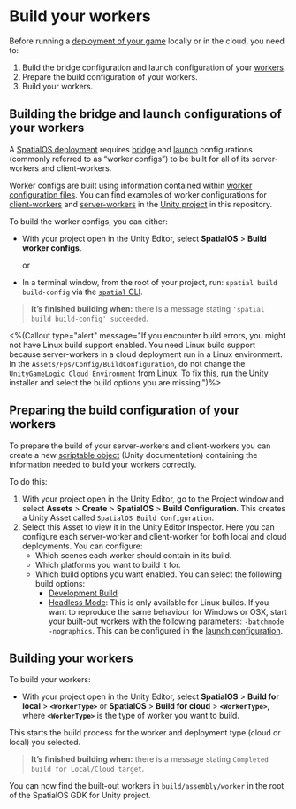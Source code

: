 [//]: # (Doc of docs reference 14.1)
[//]: # (Document the options UTY-1168)
[//]: # (Document the options UTY-1170)

# Build your workers

Before running a [deployment of your game]({{urlRoot}}/content/deploy) locally or in the cloud, you need to:

1. Build the bridge configuration and launch configuration of your [workers]({{urlRoot}}/content/workers/workers-in-the-gdk).
1. Prepare the build configuration of your workers.
1. Build your workers.


## Building the bridge and launch configurations of your workers
A [SpatialOS deployment]({{urlRoot}}/content/glossary#deploying) requires [bridge](https://docs.improbable.io/reference/latest/shared/worker-configuration/bridge-config) and [launch](https://docs.improbable.io/reference/latest/shared/worker-configuration/launch-configuration) configurations (commonly referred to as “worker configs”) to be built for all of its server-workers and client-workers.

Worker configs are built using information contained within [worker configuration files](https://docs.improbable.io/reference/latest/shared/glossary#worker-configuration-worker-json). You can find examples of worker configurations for [client-workers](https://github.com/spatialos/gdk-for-unity/blob/master/workers/unity/spatialos.UnityClient.worker.json) and [server-workers](https://github.com/spatialos/gdk-for-unity/blob/master/workers/unity/spatialos.UnityGameLogic.worker.json) in the [Unity project](https://github.com/spatialos/gdk-for-unity/tree/master/workers/unity) in this repository.

To build the worker configs, you can either:


* With your project open in the Unity Editor, select **SpatialOS** > **Build worker configs**.

    or
* In a terminal window, from the root of your project, run: `spatial build build-config` via the [`spatial` CLI](https://docs.improbable.io/reference/latest/shared/glossary#the-spatial-command-line-tool-cli).

> **It’s finished building when:** there is a message stating `'spatial build build-config' succeeded`.

<%(Callout type="alert" message="If you encounter build errors, you might not have Linux build support enabled. You need Linux build support because server-workers in a cloud deployment run in a Linux environment. In the `Assets/Fps/Config/BuildConfiguration`, do not change the `UnityGameLogic Cloud Environment` from Linux. To fix this, run the Unity installer and select the build options you are missing.")%>


## Preparing the build configuration of your workers

To prepare the build of your server-workers and client-workers you can create a new [scriptable object](https://docs.unity3d.com/ScriptReference/ScriptableObject.html) (Unity documentation) containing the information needed to build your workers correctly.

To do this:

1. With your project open in the Unity Editor, go to the Project window and select **Assets** > **Create** > **SpatialOS** > **Build Configuration**. This creates a Unity Asset called `SpatialOS Build Configuration`.
2. Select this Asset to view it in the Unity Editor Inspector. Here you can configure each server-worker and client-worker for both local and cloud deployments. You can configure:
    * Which scenes each worker should contain in its build.
    * Which platforms you want to build it for.
    * Which build options you want enabled. You can select the following build options:
      * [Development Build](https://docs.unity3d.com/ScriptReference/BuildOptions.Development.html)
      * [Headless Mode](https://docs.unity3d.com/ScriptReference/BuildOptions.EnableHeadlessMode.html): This is only available for Linux builds. If you want to reproduce the same behaviour for Windows or OSX, start your built-out workers with the following parameters: `-batchmode -nographics`. This can be configured in the [launch configuration](https://docs.improbable.io/reference/latest/shared/worker-configuration/launch-configuration).

## Building your workers

To build your workers:

* With your project open in the Unity Editor, select **SpatialOS** > **Build for local** > **`<WorkerType>`** or **SpatialOS** > **Build for cloud** > **`<WorkerType>`**, where **`<WorkerType>`** is the type of worker you want to build.

This starts the build process for the worker and deployment type (cloud or local) you selected.

> **It’s finished building when:** there is a message stating `Completed build for Local/Cloud target`.

You can now find the built-out workers in `build/assembly/worker` in the root of the SpatialOS GDK for Unity project.
